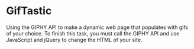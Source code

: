 # GifTastic
Using the GIPHY API to make a dynamic web page that populates with gifs of your choice. To finish this task, you must call the GIPHY API and use JavaScript and jQuery to change the HTML of your site.
